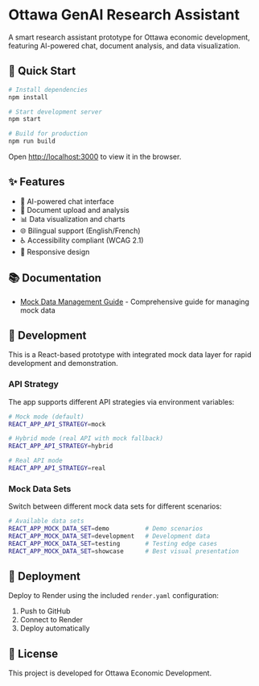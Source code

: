 # Ottawa GenAI Research Assistant

A smart research assistant prototype for Ottawa economic development, featuring AI-powered chat, document analysis, and data visualization.

## 🚀 Quick Start

```bash
# Install dependencies
npm install

# Start development server
npm start

# Build for production
npm run build
```

Open [http://localhost:3000](http://localhost:3000) to view it in the browser.

## ✨ Features

- 🤖 AI-powered chat interface
- 📄 Document upload and analysis
- 📊 Data visualization and charts
- 🌐 Bilingual support (English/French)
- ♿ Accessibility compliant (WCAG 2.1)
- 📱 Responsive design

## 📚 Documentation

- [Mock Data Management Guide](./docs/Mock数据管理指南.md) - Comprehensive guide for managing mock data

## 🔧 Development

This is a React-based prototype with integrated mock data layer for rapid development and demonstration.

### API Strategy

The app supports different API strategies via environment variables:

```bash
# Mock mode (default)
REACT_APP_API_STRATEGY=mock

# Hybrid mode (real API with mock fallback)
REACT_APP_API_STRATEGY=hybrid

# Real API mode
REACT_APP_API_STRATEGY=real
```

### Mock Data Sets

Switch between different mock data sets for different scenarios:

```bash
# Available data sets
REACT_APP_MOCK_DATA_SET=demo          # Demo scenarios
REACT_APP_MOCK_DATA_SET=development   # Development data
REACT_APP_MOCK_DATA_SET=testing       # Testing edge cases
REACT_APP_MOCK_DATA_SET=showcase      # Best visual presentation
```

## 🚢 Deployment

Deploy to Render using the included `render.yaml` configuration:

1. Push to GitHub
2. Connect to Render
3. Deploy automatically

## 📝 License

This project is developed for Ottawa Economic Development. 